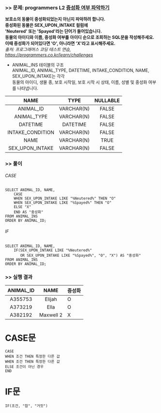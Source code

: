 ### >> 문제: programmers L2 [중성화 여부 파악하기](https://programmers.co.kr/learn/courses/30/lessons/59409)
**보호소의 동물이 중성화되었는지 아닌지 파악하려 합니다.  
중성화된 동물은 SEX_UPON_INTAKE 컬럼에  
'Neutered' 또는 'Spayed'라는 단어가 들어있습니다.  
동물의 아이디와 이름, 중성화 여부를 아이디 순으로 조회하는 SQL문을 작성해주세요.  
이때 중성화가 되어있다면 'O', 아니라면 'X'라고 표시해주세요.**   
*출처: 프로그래머스 코딩 테스트 연습, https://programmers.co.kr/learn/challenges*   

* ANIMAL_INS 테이블의 구조  
ANIMAL_ID, ANIMAL_TYPE, DATETIME, INTAKE_CONDITION, NAME, SEX_UPON_INTAKE는 각각  
동물의 아이디, 생물 종, 보호 시작일, 보호 시작 시 상태, 이름, 성별 및 중성화 여부를 나타냅니다.  

|       NAME       |    TYPE    | NULLABLE |
| :--------------: | :--------: | :------: |
|    ANIMAL_ID     | VARCHAR(N) |  FALSE   |
|   ANIMAL_TYPE    | VARCHAR(N) |  FALSE   |
|     DATETIME     |  DATETIME  |  FALSE   |
| INTAKE_CONDITION | VARCHAR(N) |  FALSE   |
|       NAME       | VARCHAR(N) |   TRUE   |
| SEX_UPON_INTAKE  | VARCHAR(N) |  FALSE   |

### >> 풀이

###### CASE

```mysql
SELECT ANIMAL_ID, NAME,
    CASE 
    WHEN SEX_UPON_INTAKE LIKE "%Neutered%" THEN "O"
    WHEN SEX_UPON_INTAKE LIKE "%Spayed%" THEN "O"
    ELSE "X" 
    END AS "중성화"
FROM ANIMAL_INS
ORDER BY ANIMAL_ID;
```

###### IF

```mysql
SELECT ANIMAL_ID, NAME,
    IF(SEX_UPON_INTAKE LIKE "%Neutered%" 
       OR SEX_UPON_INTAKE LIKE "%Spayed%", "O", "X") AS "중성화"
FROM ANIMAL_INS
ORDER BY ANIMAL_ID;
```

### >> 실행 결과
| ANIMAL_ID |   NAME    | 중성화 |
| :-------: | :-------: | ------ |
|  A355753  |  Elijah   | O      |
|  A373219  |   Ella    | O      |
|  A382192  | Maxwell 2 | X      |

# CASE문

```mysql
CASE
WHEN 조건 THEN 특정한 다른 값
WHEN 조건 THEN 특정한 다른 값
ELSE 조건이 아닌 경우
END
```

# IF문

```mysql
IF(조건, "참", "거짓")
```

